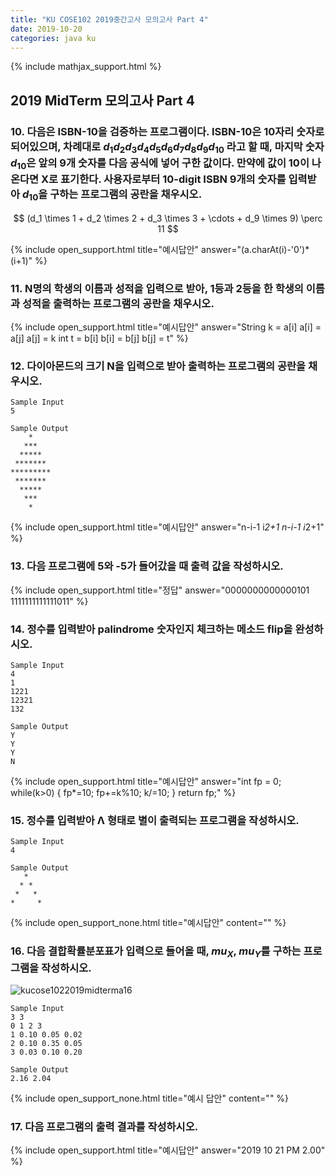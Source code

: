 ```yaml
---
title: "KU COSE102 2019중간고사 모의고사 Part 4"
date: 2019-10-20
categories: java ku
---
```


{% include mathjax_support.html %}

## 2019 MidTerm 모의고사 Part 4

### 10. 다음은 ISBN-10을 검증하는 프로그램이다. ISBN-10은 10자리 숫자로 되어있으며, 차례대로 $d_1 d_2 d_3 d_4 d_5 d_6 d_7 d_8 d_9 d_{10}$ 라고 할 때, 마지막 숫자 $d_{10}$은 앞의 9개 숫자를 다음 공식에 넣어 구한 값이다. 만약에 값이 10이 나온다면 X로 표기한다. 사용자로부터 10-digit ISBN 9개의 숫자를 입력받아 $d_{10}$을 구하는 프로그램의 공란을 채우시오.

$$
(d_1 \times 1 + d_2 \times 2 + d_3 \times 3 + \cdots + d_9 \times 9) \perc 11
$$

<script src="https://gist.github.com/DetegiCE/20bf7d8309e57dc3bfae0fce6b4ffdec.js"></script>

{% include open_support.html title="예시답안" answer="(a.charAt(i)-'0')*(i+1)" %}

### 11. N명의 학생의 이름과 성적을 입력으로 받아, 1등과 2등을 한 학생의 이름과 성적을 출력하는 프로그램의 공란을 채우시오.

<script src="https://gist.github.com/DetegiCE/0bca765907f244dd7bc68fa968ebe5d7.js"></script>

{% include open_support.html title="예시답안" answer="String k = a[i]
a[i] = a[j]
a[j] = k
int t = b[i]
b[i] = b[j]
b[j] = t" %}

### 12. 다이아몬드의 크기 N을 입력으로 받아 출력하는 프로그램의 공란을 채우시오.

```
Sample Input
5
```

```
Sample Output
    *
   ***
  *****
 *******
*********
 *******
  *****
   ***
    *
```

<script src="https://gist.github.com/DetegiCE/2cde2d987d7fbd7b5c79b3ff9e33b62f.js"></script>

{% include open_support.html title="예시답안" answer="n-i-1
i*2+1
n-i-1
i*2+1" %}

### 13. 다음 프로그램에 5와 -5가 들어갔을 때 출력 값을 작성하시오.

<script src="https://gist.github.com/DetegiCE/551f1cf2dae1896ba35f59d2b471da57.js"></script>

{% include open_support.html title="정답" answer="0000000000000101
1111111111111011" %}

### 14. 정수를 입력받아 palindrome 숫자인지 체크하는 메소드 flip을 완성하시오.

```
Sample Input
4
1
1221
12321
132
```

```
Sample Output
Y
Y
Y
N
```

<script src="https://gist.github.com/DetegiCE/142caf138f138f55eca25cf1c2dc5146.js"></script>

{% include open_support.html title="예시답안" answer="int fp = 0;
while(k>0) {
	fp*=10;
	fp+=k%10;
	k/=10;
}
return fp;" %}

### 15. 정수를 입력받아 Λ 형태로 별이 출력되는 프로그램을 작성하시오.

```
Sample Input
4
```

```
Sample Output
   *
  * *
 *   *
*     *
```

{% include open_support_none.html title="예시답안" content="<script src='https://gist.github.com/DetegiCE/e02f9a0b56f3d2c1db2951cb6c373766.js'></script>" %}

### 16. 다음 결합확률분포표가 입력으로 들어올 때, $mu_X$, $mu_Y$를 구하는 프로그램을 작성하시오.

![kucose1022019midterma16](https://user-images.githubusercontent.com/26007107/67160838-cefbeb80-f38f-11e9-8a25-a20178697192.PNG)

```
Sample Input
3 3
0 1 2 3
1 0.10 0.05 0.02
2 0.10 0.35 0.05
3 0.03 0.10 0.20
```

```
Sample Output
2.16 2.04
```

{% include open_support_none.html title="예시 답안" content="<script src='https://gist.github.com/DetegiCE/e8eb6aa54fb372ec5747fc7c7dd74df7.js'></script>" %}

### 17. 다음 프로그램의 출력 결과를 작성하시오.

<script src="https://gist.github.com/DetegiCE/520c8233110df428bade1a1ea88ef885.js"></script>

{% include open_support.html title="예시답안" answer="2019
10
21
PM
2.00" %}

